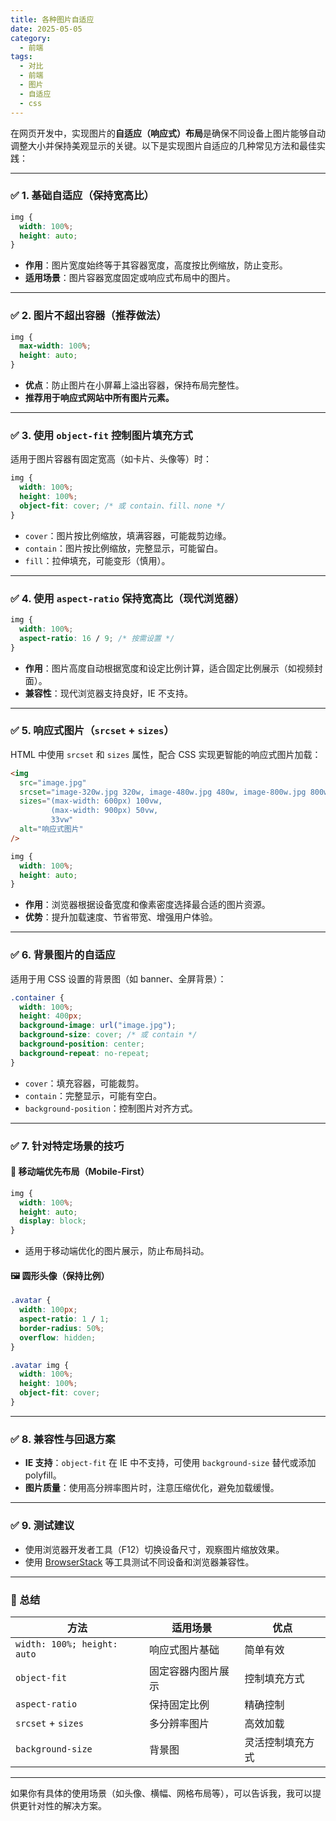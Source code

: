 ```yaml
---
title: 各种图片自适应
date: 2025-05-05
category:
  - 前端
tags:
  - 对比
  - 前端
  - 图片
  - 自适应
  - css
---
```


在网页开发中，实现图片的**自适应（响应式）布局**是确保不同设备上图片能够自动调整大小并保持美观显示的关键。以下是实现图片自适应的几种常见方法和最佳实践：

---

### ✅ 1. 基础自适应（保持宽高比）

```css
img {
  width: 100%;
  height: auto;
}
```

- **作用**：图片宽度始终等于其容器宽度，高度按比例缩放，防止变形。
- **适用场景**：图片容器宽度固定或响应式布局中的图片。

---

### ✅ 2. 图片不超出容器（推荐做法）

```css
img {
  max-width: 100%;
  height: auto;
}
```

- **优点**：防止图片在小屏幕上溢出容器，保持布局完整性。
- **推荐用于响应式网站中所有图片元素。**

---

### ✅ 3. 使用 `object-fit` 控制图片填充方式

适用于图片容器有固定宽高（如卡片、头像等）时：

```css
img {
  width: 100%;
  height: 100%;
  object-fit: cover; /* 或 contain、fill、none */
}
```

- `cover`：图片按比例缩放，填满容器，可能裁剪边缘。
- `contain`：图片按比例缩放，完整显示，可能留白。
- `fill`：拉伸填充，可能变形（慎用）。

---

### ✅ 4. 使用 `aspect-ratio` 保持宽高比（现代浏览器）

```css
img {
  width: 100%;
  aspect-ratio: 16 / 9; /* 按需设置 */
}
```

- **作用**：图片高度自动根据宽度和设定比例计算，适合固定比例展示（如视频封面）。
- **兼容性**：现代浏览器支持良好，IE 不支持。

---

### ✅ 5. 响应式图片（`srcset` + `sizes`）

HTML 中使用 `srcset` 和 `sizes` 属性，配合 CSS 实现更智能的响应式图片加载：

```html
<img
  src="image.jpg"
  srcset="image-320w.jpg 320w, image-480w.jpg 480w, image-800w.jpg 800w"
  sizes="(max-width: 600px) 100vw,
         (max-width: 900px) 50vw,
         33vw"
  alt="响应式图片"
/>
```

```css
img {
  width: 100%;
  height: auto;
}
```

- **作用**：浏览器根据设备宽度和像素密度选择最合适的图片资源。
- **优势**：提升加载速度、节省带宽、增强用户体验。

---

### ✅ 6. 背景图片的自适应

适用于用 CSS 设置的背景图（如 banner、全屏背景）：

```css
.container {
  width: 100%;
  height: 400px;
  background-image: url("image.jpg");
  background-size: cover; /* 或 contain */
  background-position: center;
  background-repeat: no-repeat;
}
```

- `cover`：填充容器，可能裁剪。
- `contain`：完整显示，可能有空白。
- `background-position`：控制图片对齐方式。

---

### ✅ 7. 针对特定场景的技巧

#### 📱 移动端优先布局（Mobile-First）

```css
img {
  width: 100%;
  height: auto;
  display: block;
}
```

- 适用于移动端优化的图片展示，防止布局抖动。

#### 🖼️ 圆形头像（保持比例）

```css
.avatar {
  width: 100px;
  aspect-ratio: 1 / 1;
  border-radius: 50%;
  overflow: hidden;
}

.avatar img {
  width: 100%;
  height: 100%;
  object-fit: cover;
}
```

---

### ✅ 8. 兼容性与回退方案

- **IE 支持**：`object-fit` 在 IE 中不支持，可使用 `background-size` 替代或添加 polyfill。
- **图片质量**：使用高分辨率图片时，注意压缩优化，避免加载缓慢。

---

### ✅ 9. 测试建议

- 使用浏览器开发者工具（F12）切换设备尺寸，观察图片缩放效果。
- 使用 [BrowserStack](https://www.browserstack.com/) 等工具测试不同设备和浏览器兼容性。

---

### 📌 总结

| 方法                        | 适用场景           | 优点             |
| --------------------------- | ------------------ | ---------------- |
| `width: 100%; height: auto` | 响应式图片基础     | 简单有效         |
| `object-fit`                | 固定容器内图片展示 | 控制填充方式     |
| `aspect-ratio`              | 保持固定比例       | 精确控制         |
| `srcset` + `sizes`          | 多分辨率图片       | 高效加载         |
| `background-size`           | 背景图             | 灵活控制填充方式 |

---

如果你有具体的使用场景（如头像、横幅、网格布局等），可以告诉我，我可以提供更针对性的解决方案。
